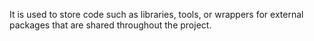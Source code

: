 It is used to store code such as libraries, tools, or wrappers for external packages that are shared throughout the project.
